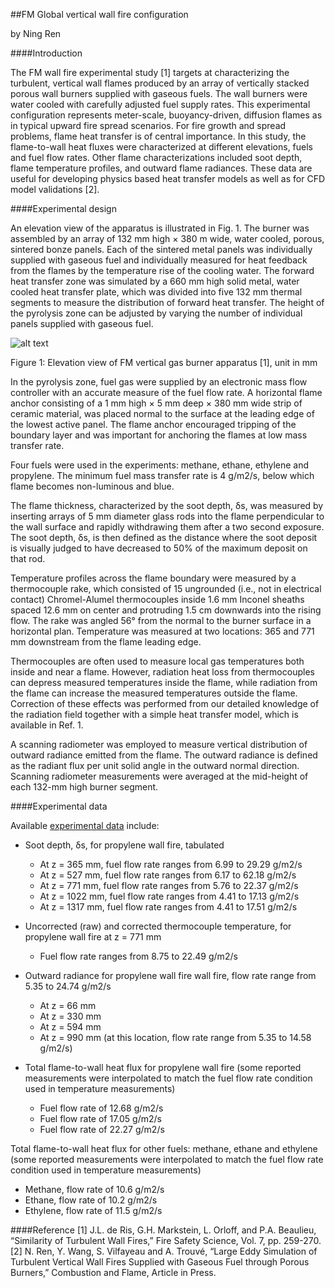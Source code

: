 ##FM Global vertical wall fire configuration

by Ning Ren

####Introduction

The FM wall fire experimental study [1] targets at characterizing the turbulent, vertical wall flames produced by an array of vertically stacked porous wall burners supplied with gaseous fuels. The wall burners were water cooled with carefully adjusted fuel supply rates. This experimental configuration represents meter-scale, buoyancy-driven, diffusion flames as in typical upward fire spread scenarios. For fire growth and spread problems, flame heat transfer is of central importance. In this study, the flame-to-wall heat fluxes were characterized at different elevations, fuels and fuel flow rates. Other flame characterizations included soot depth, flame temperature profiles, and outward flame radiances. These data are useful for developing physics based heat transfer models as well as for CFD model validations [2]. 

####Experimental design

An elevation view of the apparatus is illustrated in Fig. 1. The burner was assembled by an array of 132 mm high × 380 m wide, water cooled, porous, sintered bonze panels. Each of the sintered metal panels was individually supplied with gaseous fuel and individually measured for heat feedback from the flames by the temperature rise of the cooling water. The forward heat transfer zone was simulated by a 660 mm high solid metal, water cooled heat transfer plate, which was divided into five 132 mm thermal segments to measure the distribution of forward heat transfer. The height of the pyrolysis zone can be adjusted by varying the number of individual panels supplied with gaseous fuel. 

![alt text](https://github.com/MacFP/macfp-db/Wall_Fires/FM_Vertical_Wall_Flames/Documentation/Wall_Fire_Burner.png)

Figure 1: Elevation view of FM vertical gas burner apparatus [1], unit in mm

In the pyrolysis zone, fuel gas were supplied by an electronic mass flow controller with an accurate measure of the fuel flow rate. A horizontal flame anchor consisting of a 1 mm high × 5 mm deep × 380 mm wide strip of ceramic material, was placed normal to the surface at the leading edge of the lowest active panel. The flame anchor encouraged tripping of the boundary layer and was important for anchoring the flames at low mass transfer rate.

Four fuels were used in the experiments: methane, ethane, ethylene and propylene. The minimum fuel mass transfer rate is 4 g/m2/s, below which flame becomes non-luminous and blue.

The flame thickness, characterized by the soot depth, δs, was measured by inserting arrays of 5 mm diameter glass rods into the flame perpendicular to the wall surface and rapidly withdrawing them after a two second exposure. The soot depth, δs, is then defined as the distance where the soot deposit is visually judged to have decreased to 50% of the maximum deposit on that rod. 

Temperature profiles across the flame boundary were measured by a thermocouple rake, which consisted of 15 ungrounded (i.e., not in electrical contact) Chromel-Alumel thermocouples inside 1.6 mm Inconel sheaths spaced 12.6 mm on center and protruding 1.5 cm downwards into the rising flow. The rake was angled 56° from the normal to the burner surface in a horizontal plan. Temperature was measured at two locations: 365 and 771 mm downstream from the flame leading edge.

Thermocouples are often used to measure local gas temperatures both inside and near a flame. However, radiation heat loss from thermocouples can depress measured temperatures inside the flame, while radiation from the flame can increase the measured temperatures outside the flame. Correction of these effects was performed from our detailed knowledge of the radiation field together with a simple heat transfer model, which is available in Ref. 1. 

A scanning radiometer was employed to measure vertical distribution of outward radiance emitted from the flame. The outward radiance is defined as the radiant flux per unit solid angle in the outward normal direction. Scanning radiometer measurements were averaged at the mid-height of each 132-mm high burner segment.

####Experimental data

Available [experimental data](https://github.com/MaCFP/macfp-db/Wall_Fires/FM_Vertical_Wall_Flames/Experimental_Data) include:

* Soot depth, δs, for propylene wall fire, tabulated
  - At z = 365 mm, fuel flow rate ranges from 6.99 to 29.29 g/m2/s
  - At z = 527 mm, fuel flow rate ranges from 6.17 to 62.18 g/m2/s
  - At z = 771 mm, fuel flow rate ranges from 5.76 to 22.37 g/m2/s
  - At z = 1022 mm, fuel flow rate ranges from 4.41 to 17.13 g/m2/s
  - At z = 1317 mm, fuel flow rate ranges from 4.41 to 17.51 g/m2/s

* Uncorrected (raw) and corrected thermocouple temperature, for propylene wall fire at z = 771 mm
  - Fuel flow rate ranges from 8.75 to 22.49 g/m2/s

* Outward radiance for propylene wall fire wall fire, flow rate range from 5.35 to 24.74 g/m2/s
  - At z = 66 mm
  - At z = 330 mm
  - At z = 594 mm
  - At z = 990 mm (at this location, flow rate range from 5.35 to 14.58 g/m2/s)

* Total flame-to-wall heat flux for propylene wall fire (some reported measurements were interpolated to match the fuel flow rate condition used in temperature measurements)
  - Fuel flow rate of 12.68 g/m2/s
  - Fuel flow rate of 17.05 g/m2/s
  - Fuel flow rate of 22.27 g/m2/s

Total flame-to-wall heat flux for other fuels: methane, ethane and ethylene (some reported measurements were interpolated to match the fuel flow rate condition used in temperature measurements)
  - Methane, flow rate of 10.6 g/m2/s
  - Ethane, flow rate of 10.2 g/m2/s
  - Ethylene, flow rate of 11.5 g/m2/s

####Reference
[1] J.L. de Ris, G.H. Markstein, L. Orloff, and P.A. Beaulieu, “Similarity of Turbulent Wall Fires,” Fire Safety Science, Vol. 7, pp. 259-270.
[2] N. Ren, Y. Wang, S. Vilfayeau and A. Trouvé, “Large Eddy Simulation of Turbulent Vertical Wall Fires Supplied with Gaseous Fuel through Porous Burners,” Combustion and Flame, Article in Press.

